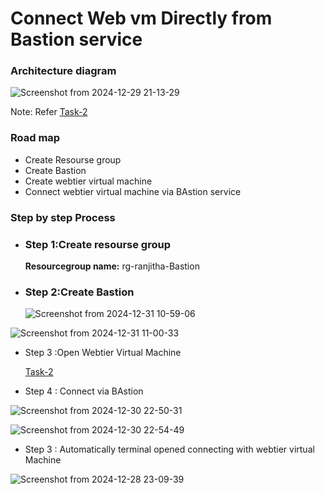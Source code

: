 
# Connect Web vm Directly from Bastion service

### Architecture diagram

![Screenshot from 2024-12-29 21-13-29](https://github.com/user-attachments/assets/02fbf9ea-4a04-4353-9242-bc0765e070c9)





Note: Refer [Task-2](https://github.com/Ranjitha75388/projects/blob/main/Azure/Task-2%20(Connect%20Vm's%20with%20Bastion).md)

### Road map
- Create Resourse group
- Create Bastion
- Create webtier  virtual machine
- Connect webtier virtual machine via BAstion service

### Step by step Process

- ### Step 1:Create resourse group
    **Resourcegroup name:** rg-ranjitha-Bastion
  
- ### Step 2:Create Bastion

   ![Screenshot from 2024-12-31 10-59-06](https://github.com/user-attachments/assets/28dc8148-081d-4cb8-9205-8a0489a0a857)

 ![Screenshot from 2024-12-31 11-00-33](https://github.com/user-attachments/assets/d06d0471-1f4d-4823-90c0-c701b9b9fdd6)
  
- Step 3 :Open Webtier Virtual Machine

   [Task-2](https://github.com/Ranjitha75388/projects/blob/main/Azure/Task-2%20(Connect%20Vm's%20with%20Bastion).md) 

- Step 4 : Connect via BAstion

 ![Screenshot from 2024-12-30 22-50-31](https://github.com/user-attachments/assets/805c78a7-bfb8-4809-ba06-f46ea6ff3f2d)

  ![Screenshot from 2024-12-30 22-54-49](https://github.com/user-attachments/assets/ff8f8233-befd-4864-9abf-90fdffad3f32)
  
- Step 3 : Automatically terminal opened connecting with webtier virtual Machine

![Screenshot from 2024-12-28 23-09-39](https://github.com/user-attachments/assets/bff3a133-e81f-465a-8633-bcb199712bb0)

